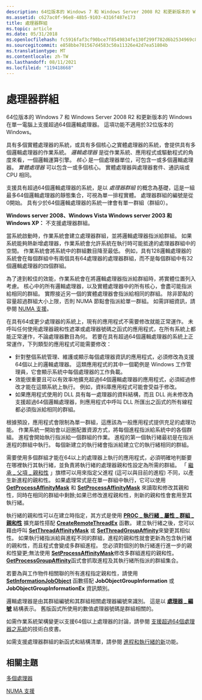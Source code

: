 ```yaml
---
description: 64位版本的 Windows 7 和 Windows Server 2008 R2 和更新版本的 Windows 在單一電腦上支援超過64個邏輯處理器。 這項功能不適用於32位版本的 Windows。
ms.assetid: c627ac0f-96e8-48b5-9103-4316f487e173
title: 處理器群組
ms.topic: article
ms.date: 05/31/2018
ms.openlocfilehash: fc5916faf3cf90bce7f8549834fe130f299f782d6b2534969c89d74df454ae9d
ms.sourcegitcommit: e858bbe701567d4583c50a11326e42d7ea51804b
ms.translationtype: MT
ms.contentlocale: zh-TW
ms.lasthandoff: 08/11/2021
ms.locfileid: "119418668"
---
```

# <a name="processor-groups"></a>處理器群組

64位版本的 Windows 7 和 Windows Server 2008 R2 和更新版本的 Windows 在單一電腦上支援超過64個邏輯處理器。 這項功能不適用於32位版本的 Windows。

具有多個實體處理器的系統，或具有多個核心之實體處理器的系統，會提供具有多個邏輯處理器的作業系統。 *邏輯處理器* 是從作業系統、應用程式或驅動程式的角度來看，一個邏輯運算引擎。 *核心* 是一個處理器單位，可包含一或多個邏輯處理器。 *實體處理器* 可以包含一或多個核心。 實體處理器與處理器套件、通訊端或 CPU 相同。

支援具有超過64個邏輯處理器的系統，是以 *處理器群組* 的概念為基礎，這是一組最多64個邏輯處理器的靜態集合，可視為單一排程實體。 處理器群組的編號是從0開始。 具有少於64個邏輯處理器的系統一律會有單一群組（群組0）。

**Windows server 2008、Windows Vista Windows server 2003 和 Windows XP：** 不支援處理器群組。

當系統啟動時，作業系統會建立處理器群組，並將邏輯處理器指派給群組。 如果系統能夠熱新增處理器，作業系統會允許系統在執行時可能抵達的處理器群組中的空間。 作業系統會將系統中的群組數目降至最低。 例如，具有128邏輯處理器的系統會在每個群組中有兩個具有64處理器的處理器群組，而不是每個群組中有32個邏輯處理器的四個群組。

為了達到較佳的效能，作業系統會在將邏輯處理器指派給群組時，將實體位置列入考慮。 核心中的所有邏輯處理器，以及實體處理器中的所有核心，會盡可能指派給相同的群組。 實際接近另一個的實體處理器會指派給相同的群組。 除非節點的容量超過群組大小上限，否則 NUMA 節點會指派給單一群組。 如需詳細資訊，請參閱 [NUMA 支援](numa-support.md)。

在具有64或更少處理器的系統上，現有的應用程式不需要修改就能正常運作。 未呼叫任何使用處理器親和性遮罩或處理器號碼之函式的應用程式，在所有系統上都能正常運作，不論處理器數目為何。 若要在具有超過64個邏輯處理器的系統上正常運作，下列類型的應用程式可能需要修改：

-   針對整個系統管理、維護或顯示每個處理器資訊的應用程式，必須修改為支援64個以上的邏輯處理器。 這類應用程式的其中一個範例是 Windows 工作管理員，它會顯示系統中每個處理器的工作負載。
-   效能很重要且可以有效率地擴充超過64個邏輯處理器的應用程式，必須經過修改才能在這類系統上執行。 例如，資料庫應用程式可能會受益于修改。
-   如果應用程式使用的 DLL 具有每一處理器的資料結構，而且 DLL 尚未修改為支援超過64個邏輯處理器，則應用程式中呼叫 DLL 所匯出之函式的所有線程都必須指派給相同的群組。

根據預設，應用程式會限制為單一群組，這應該為一般應用程式提供充足的處理功能。 作業系統一開始會以迴圈配置資源方式，將每個進程指派給系統中的各個群組。 進程會開始執行指派給一個群組的作業。 進程的第一個執行緒最初是在指派進程的群組中執行。 每個新建立的執行緒會指派給建立它的執行緒相同的群組。

需要使用多個群組才能在64以上的處理器上執行的應用程式，必須明確地判斷要在哪裡執行其執行緒，並負責將執行緒的處理器親和性設定為所需的群組。 「 [繼承 \_ 父項 \_ 親和性](process-creation-flags.md) 」旗標可以用來指定父進程 (這可以與目前的進程) 不同，以產生新進程的親和性。 如果處理常式是在單一群組中執行，它可以使用 [**GetProcessAffinityMask**](/windows/desktop/api/WinBase/nf-winbase-getprocessaffinitymask) 和 [**SetProcessAffinityMask**](/windows/desktop/api/WinBase/nf-winbase-setprocessaffinitymask) 來讀取和修改其親和性，同時在相同的群組中剩餘;如果已修改進程親和性，則新的親和性會套用至其執行緒。

執行緒的親和性可以在建立時指定，其方式是使用 [**PROC \_ 執行緒 \_ 屬性 \_ 群組 \_ 親和性**](/windows/win32/api/processthreadsapi/nf-processthreadsapi-updateprocthreadattribute) 擴充屬性搭配 [**CreateRemoteThreadEx**](/windows/win32/api/processthreadsapi/nf-processthreadsapi-createremotethreadex) 函數。 建立執行緒之後，您可以藉由呼叫 [**SetThreadAffinityMask**](/windows/desktop/api/WinBase/nf-winbase-setthreadaffinitymask) 或 [**SetThreadGroupAffinity**](/windows/win32/api/processtopologyapi/nf-processtopologyapi-setthreadgroupaffinity)來變更其相似性。 如果執行緒指派給與進程不同的群組，進程的親和性就會更新為包含執行緒的親和性，而且程式會變成多群組進程。 您必須對個別的執行緒進行進一步的親和性變更;無法使用 [**SetProcessAffinityMask**](/windows/desktop/api/WinBase/nf-winbase-setprocessaffinitymask)修改多群組進程的親和性。 [**GetProcessGroupAffinity**](/windows/win32/api/processtopologyapi/nf-processtopologyapi-getprocessgroupaffinity)函式會抓取進程及其執行緒所指派的群組集合。

若要為與工作物件相關聯的所有進程指定親和性，請使用 [**SetInformationJobObject**](/windows/win32/api/jobapi2/nf-jobapi2-setinformationjobobject) 函數搭配 **JobObjectGroupInformation** 或 **JobObjectGroupInformationEx** 資訊類別。

邏輯處理器是由其群組編號和其群組相關處理器編號來識別。 這是以 [**處理器 \_ 編號**](/windows/desktop/api/WinNT/ns-winnt-processor_number) 結構表示。 舊版函式所使用的數值處理器號碼是群組相關的。

如需作業系統架構變更以支援64個以上處理器的討論，請參閱 [支援超過64個處理器之系統](https://www.microsoft.com/whdc/system/Sysinternals/MoreThan64proc.mspx)的技術白皮書。

如需支援處理器群組的新函式和結構清單，請參閱 [進程和執行緒的新](what-s-new-in-processes-and-threads.md)功能。

## <a name="related-topics"></a>相關主題

<dl> <dt>

[多個處理器](multiple-processors.md)
</dt> <dt>

[NUMA 支援](numa-support.md)
</dt> </dl>

 

 
